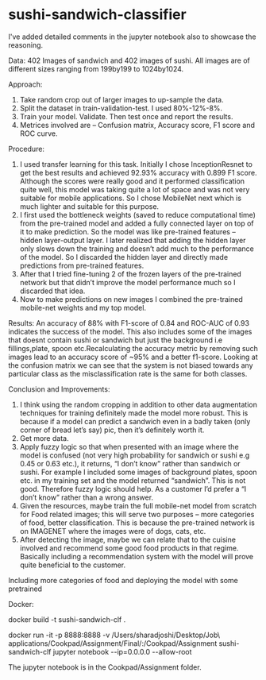 # sushi-sandwich-classifier

I've added detailed comments in the jupyter notebook also to showcase the reasoning.

Data:
402 Images of sandwich and 402 images of sushi. All images are of different sizes ranging from 199by199 to 1024by1024. 

Approach:
1.	Take random crop out of larger images to up-sample the data.
2.	Split the dataset in train-validation-test. I used 80%-12%-8%.
3.	Train your model. Validate. Then test once and report the results.
4.	Metrices involved are – Confusion matrix, Accuracy score, F1 score and ROC curve.


Procedure:
1.	I used transfer learning for this task. Initially I chose InceptionResnet to get the best results and achieved 92.93% accuracy 
with 0.899 F1 score. Although the scores were really good and it performed classification quite well, this model was taking quite a lot of 
space and was not very suitable for mobile applications. So I chose MobileNet next which is much lighter and suitable for this purpose.
2.	I first used the bottleneck weights (saved to reduce computational time) from the pre-trained model and added a fully connected 
layer on top of it to make prediction.  So the model was like pre-trained features – hidden layer-output layer. I later realized 
that adding the hidden layer only slows down the training and doesn’t add much to the performance of the model. So I discarded the 
hidden layer and directly made predictions from pre-trained features.
3.	After that I tried fine-tuning 2 of the frozen layers of the pre-trained network but that didn’t improve the model performance 
much so I discarded that idea. 
4.	Now to make predictions on new images I combined the pre-trained mobile-net weights and my top model.

Results:
An accuracy of 88% with F1-score of 0.84 and ROC-AUC of 0.93 indicates the success of the model. This also includes some of the images 
that doesnt contain sushi or sandwich but just the background i.e fillings,plate, spoon etc.Recalculating the accuracy metric by removing
such images lead to an accuracy score of ~95% and a better f1-score. Looking at the confusion matrix we can see that the system is not
biased towards any particular class as the misclassification rate is the same for both classes.

Conclusion and Improvements: 
1. I think using the random cropping in addition to other data augmentation techniques for training definitely made the model more 
robust. This is because if a model can predict a sandwich even in a badly taken (only corner of bread let’s say) pic, then it’s 
definitely worth it.
2. Get more data.
3. Apply fuzzy logic so that when presented with an image where the model is confused (not very high probability for sandwich or 
sushi e.g 0.45 or 0.63 etc.), it returns, “I don’t know” rather than sandwich or sushi. For example I included some images of 
background plates, spoon etc.  in my training set and the model returned “sandwich”. This is not good. Therefore fuzzy logic 
should help. As a customer I’d prefer a “I don’t know” rather than a wrong answer.
4. Given the resources, maybe train the full mobile-net model from scratch for Food related images; this will serve two purposes 
– more categories of food, better classification. This is because the pre-trained network is on IMAGENET where the images were of 
dogs, cats, etc.
5. After detecting the image, maybe we can relate that to the cuisine involved and recommend some good food products in that regime. Basically including a recommendation system with the model will prove quite beneficial to the customer.

Including more categories of food and deploying the model with some pretrained

Docker:

docker build -t sushi-sandwich-clf .

docker run -it -p 8888:8888 -v /Users/sharadjoshi/Desktop/Job\ applications/Cookpad/Assignment/Final/:/Cookpad/Assignment sushi-sandwich-clf jupyter notebook --ip=0.0.0.0 --allow-root

The jupyter notebook is in the Cookpad/Assignment folder.
